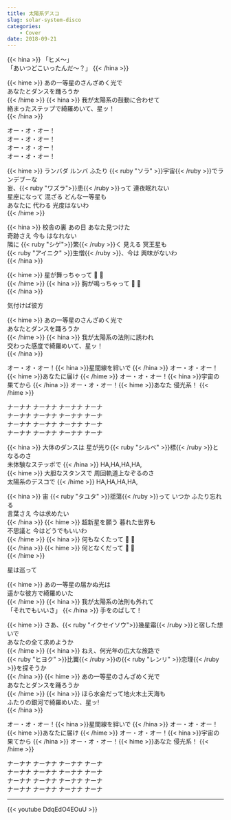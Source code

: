 ```yaml
---
title: 太陽系デスコ
slug: solar-system-disco
categories:
    - Cover
date: 2018-09-21
---
```


{{< hina >}}
「ヒメ～」  
「あいつどこいったんだ～？」
{{< /hina >}}

{{< hime >}}
あの一等星のさんざめく光で  
あなたとダンスを踊ろうか  
{{< /hime >}}
{{< hina >}}
我が太陽系の鼓動に合わせて  
絡まったステップで綺羅めいて、星ッ！  
{{< /hina >}}

オー・オ・オー！  
オー・オ・オー！  
オー・オ・オー！  
オー・オ・オー！  

{{< hime >}}
ランバダ ルンバ ふたり {{< ruby "ソラ" >}}宇宙{{< /ruby >}}でランデブーな  
妄、{{< ruby "ワズラ">}}患{{< /ruby >}}って 連夜眠れない  
星座になって 混ざる どんな一等星も  
あなたに 代わる 光度はないわ  
{{< /hime >}}

{{< hina >}}
校舎の裏 あの日 あなた見つけた  
奇跡さえ 今も はなれない  
隣に {{< ruby "シゲ">}}繁{{< /ruby >}}く 見える 冥王星も  
{{< ruby "アイニク" >}}生憎{{< /ruby >}}、今は 興味がないわ  
{{< /hina >}}

{{< hime >}}
星が舞っちゃって 👏 👏  
{{< /hime >}}
{{< hina >}}
胸が鳴っちゃって 👏 👏  
{{< /hina >}}

気付けば彼方

{{< hime >}}
あの一等星のさんざめく光で  
あなたとダンスを踊ろうか  
{{< /hime >}}
{{< hina >}}
我が太陽系の法則に誘われ  
交わった感度で綺羅めいて、星ッ！  
{{< /hina >}}

オー・オ・オー！{{< hina >}}星間線を絆いで  {{< /hina >}}
オー・オ・オー！{{< hime >}}あなたに届け  {{< /hime >}}
オー・オ・オー！{{< hina >}}宇宙の果てから  {{< /hina >}}
オー・オ・オー！{{< hime >}}あなた 侵光系！  {{< /hime >}}

ナーナナ ナーナナ ナーナナ ナーナ  
ナーナナ ナーナナ ナーナナ ナーナ  
ナーナナ ナーナナ ナーナナ ナーナ  
ナーナナ ナーナナ ナーナナ ナーナ  

{{< hina >}}
大体のダンスは 星が光り{{< ruby "シルベ" >}}標{{< /ruby >}}となるのさ  
未体験なステッポで 
{{< /hina >}}
HA,HA,HA,HA,  
{{< hime >}}
大胆なスタンスで 周回軌道上なぞるのさ  
太陽系のデスコで 
{{< /hime >}}
HA,HA,HA,HA,  

{{< hina >}}
宙 {{< ruby "タユタ" >}}揺蕩{{< /ruby >}}って いつか ふたり忘れる  
言葉さえ 今は求めたい  
{{< /hina >}}
{{< hime >}}
超新星を願う 暮れた世界も  
不思議と 今はどうでもいいわ  
{{< /hime >}}
{{< hina >}}
何もなくたって 👏 👏  
{{< /hina >}}
{{< hime >}}
何となくだって 👏 👏  
{{< /hime >}}

星は巡って 

{{< hime >}}
あの一等星の届かぬ光は  
遥かな彼方で綺羅めいた  
{{< /hime >}}
{{< hina >}}
我が太陽系の法則も外れて  
「それでもいいさ」
{{< /hina >}}
手をのばして！ 

{{< hime >}}
さあ、{{< ruby "イクセイソウ">}}幾星霜{{< /ruby >}}と宿した想いで  
あなたの全て求めようか  
{{< /hime >}}
{{< hina >}}
ねえ、何光年の広大な旅路で  
{{< ruby "ヒヨク" >}}比翼{{< /ruby >}}の{{< ruby "レンリ" >}}恋理{{< /ruby >}}を探そうか  
{{< /hina >}}
{{< hime >}}
あの一等星のさんざめく光で  
あなたとダンスを踊ろうか  
{{< /hime >}}
{{< hina >}}
ほら水金だって地火木土天海も  
ふたりの銀河で綺羅めいた、星ッ!  
{{< /hina >}}

オー・オ・オー！{{< hina >}}星間線を絆いで  {{< /hina >}}
オー・オ・オー！{{< hime >}}あなたに届け  {{< /hime >}}
オー・オ・オー！{{< hina >}}宇宙の果てから  {{< /hina >}}
オー・オ・オー！{{< hime >}}あなた 侵光系！  {{< /hime >}}

ナーナナ ナーナナ ナーナナ ナーナ  
ナーナナ ナーナナ ナーナナ ナーナ  
ナーナナ ナーナナ ナーナナ ナーナ  
ナーナナ ナーナナ ナーナナ ナーナ  


---

{{< youtube DdqEdO4EOuU >}}